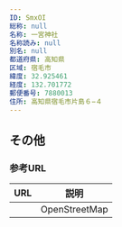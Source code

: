 ```yaml
---
ID: SmxOI
総称: null
名称: 一宮神社
名称読み: null
別名: null
都道府県: 高知県
区域: 宿毛市
緯度: 32.925461
経度: 132.701772
郵便番号: 7880013
住所: 高知県宿毛市片島６−４
---
```


## その他

### 参考URL

| URL | 説明          |
| --- | ------------- |
|     | OpenStreetMap |
